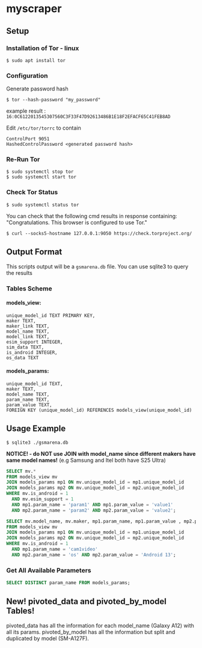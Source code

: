 # myscraper

## Setup
### Installation of Tor - linux
```commandline
$ sudo apt install tor
```

### Configuration
Generate password hash
```commandline
$ tor --hash-password "my_password"
```
example result : `16:0C6122013545307560C3F33F47D92613486B1E18F2EFACF65C41FEB8AD`

Edit `/etc/tor/torrc` to contain
```commandline
ControlPort 9051
HashedControlPassword <generated password hash>
```

### Re-Run Tor
```commandline
$ sudo systemctl stop tor
$ sudo systemctl start tor
```

### Check Tor Status
```commandline
$ sudo systemctl status tor
```
You can check that the following cmd results in response containing:
"Congratulations. This browser is configured to use Tor."

```commandline
$ curl --socks5-hostname 127.0.0.1:9050 https://check.torproject.org/
```

## Output Format
This scripts output will be a `gsmarena.db` file.
You can use sqlite3 to query the results
### Tables Scheme
#### models_view:
```
unique_model_id TEXT PRIMARY KEY,
maker TEXT,
maker_link TEXT,
model_name TEXT,
model_link TEXT,
esim_support INTEGER,
sim_data TEXT,
is_android INTEGER,
os_data TEXT
```
#### models_params:
```
unique_model_id TEXT,
maker TEXT,
model_name TEXT,
param_name TEXT,
param_value TEXT,
FOREIGN KEY (unique_model_id) REFERENCES models_view(unique_model_id)
```

## Usage Example
```commandline
$ sqlite3 ./gsmarena.db
```
**NOTICE! - do NOT use JOIN with model_name since different makers have same model names!**
(e.g Samsung and Itel both have S25 Ultra)
```sql
SELECT mv.*
FROM models_view mv
JOIN models_params mp1 ON mv.unique_model_id = mp1.unique_model_id
JOIN models_params mp2 ON mv.unique_model_id = mp2.unique_model_id
WHERE mv.is_android = 1
  AND mv.esim_support = 1
  AND mp1.param_name = 'param1' AND mp1.param_value = 'value1'
  AND mp2.param_name = 'param2' AND mp2.param_value = 'value2';
```

```sql
SELECT mv.model_name, mv.maker, mp1.param_name, mp1.param_value , mp2.param_name, mp2.param_value
FROM models_view mv
JOIN models_params mp1 ON mv.unique_model_id = mp1.unique_model_id
JOIN models_params mp2 ON mv.unique_model_id = mp2.unique_model_id
WHERE mv.is_android = 1
  AND mp1.param_name = 'cam1video'
  AND mp2.param_name = 'os' AND mp2.param_value = 'Android 13';
```
### Get All Available Parameters
```sql
SELECT DISTINCT param_name FROM models_params;
```

## New! pivoted_data and pivoted_by_model Tables!
pivoted_data has all the information for each model_name (Galaxy A12) with all its params.
pivoted_by_model has all the information but split and duplicated by model (SM-A127F).